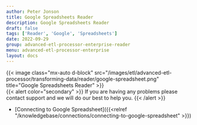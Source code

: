 ```yaml
---
author: Peter Jonson
title: Google Spreadsheets Reader
description: Google Spreadsheets Reader
draft: false
tags: ['Reader', 'Google', 'Spreadsheets']
date: 2022-09-29
group: advanced-etl-processor-enterprise-reader
menu: advanced-etl-processor-enterprise
layout: docs
---
```


{{< image class="mx-auto d-block"  src="/images/etl/advanced-etl-processor/transforming-data/reader/google-spreadsheet.png" title="Google Spreadsheets Reader" >}}
\
{{< alert color="secondary" >}}
If you are having any problems please contact support and we will do our best to help you.
{{< /alert >}}

- [Connecting to Google Spreadsheet]({{<relref "/knowledgebase/connections/connecting-to-google-spreadsheet" >}})
